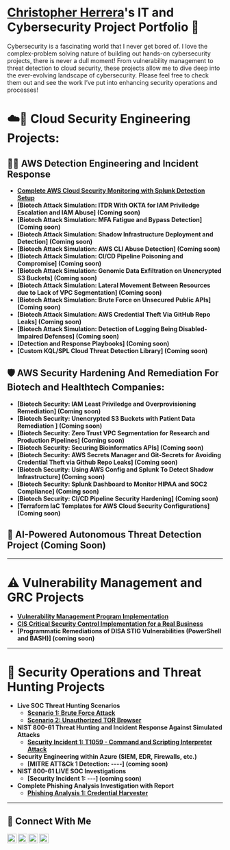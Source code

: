 # <a href="https://www.linkedin.com/in/chris-herrera-cyber/">Christopher Herrera</a>'s IT and Cybersecurity Project Portfolio 🔐

Cybersecurity is a fascinating world that I never get bored of. I love the complex-problem solving nature of building out hands-on cybersecurity projects, there is never a dull moment! From vulnerability management to threat detection to cloud security, these projects allow me to dive deep into the ever-evolving landscape of cybersecurity. Please feel free to check them out and see the work I’ve put into enhancing security operations and processes!

# ☁️🔐 Cloud Security Engineering Projects:
## 🕵🏽 AWS Detection Engineering and Incident Response
- **[Complete AWS Cloud Security Monitoring with Splunk Detection Setup](https://github.com/ChrisHerrera90/Complete-AWS-Cloud-Security-Architecture-Design-and-Splunk-Detection-Against-Simlulated-Attacks)**
- **[Biotech Attack Simulation: ITDR With OKTA for IAM Priviledge Escalation and IAM Abuse] (Coming soon)**
- **[Biotech Attack Simulation: MFA Fatigue and Bypass Detection] (Coming soon)**
- **[Biotech Attack Simulation: Shadow Infrastructure Deployment and Detection] (Coming soon)**
- **[Biotech Attack Simulation: AWS CLI Abuse Detection] (Coming soon)**
- **[Biotech Attack Simulation: CI/CD Pipeline Poisoning and Compromise] (Coming soon)**
- **[Biotech Attack Simulation: Genomic Data Exfiltration on Unencrypted S3 Buckets] (Coming soon)**
- **[Biotech Attack Simulation: Lateral Movement Between Resources due to Lack of VPC Segmentation] (Coming soon)**
- **[Biotech Attack Simulation: Brute Force on Unsecured Public APIs] (Coming soon)**
- **[Biotech Attack Simulation: AWS Credential Theft Via GitHub Repo Leaks] (Coming soon)**
- **[Biotech Attack Simulation: Detection of Logging Being Disabled-Impaired Defenses] (Coming soon)**
- **[Detection and Response Playbooks] (Coming soon)**
- **[Custom KQL/SPL Cloud Threat Detection Library] (Coming soon)**

## 🛡️ AWS Security Hardening And Remediation For Biotech and Healthtech Companies:
- **[Biotech Security: IAM Least Priviledge and Overprovisioning Remediation] (Coming soon)**
- **[Biotech Security: Unencrypted S3 Buckets with Patient Data Remediation ] (Coming soon)**
- **[Biotech Security: Zero Trust VPC Segmentation for Research and Production Pipelines] (Coming soon)**
- **[Biotech Security: Securing Bioinformatics APIs] (Coming soon)**
- **[Biotech Security: AWS Secrets Manager and Git-Secrets for Avoiding Credential Theft via Github Repo Leaks] (Coming soon)**
- **[Biotech Security: Using AWS Config and Splunk To Detect Shadow Infrastructure] (Coming soon)**
- **[Biotech Security: Splunk Dashboard to Monitor HIPAA and SOC2 Compliance] (Coming soon)**
- **[Biotech Security: CI/CD Pipeline Security Hardening] (Coming soon)**
- **[Terraform IaC Templates for AWS Cloud Security Configurations] (Coming soon)**

## 🦾 AI-Powered Autonomous Threat Detection Project (Coming Soon)

---

# ⚠️ Vulnerability Management and GRC Projects
- **[Vulnerability Management Program Implementation](https://github.com/ChrisHerrera90/vulnerability-management-program)**
- **[CIS Critical Security Control Implementation for a Real Business](https://github.com/ChrisHerrera90/CIS-controls-project)**
- **[Programmatic Remediations of DISA STIG Vulnerabilities (PowerShell and BASH)] (coming soon)**

---

# 🚨 Security Operations and Threat Hunting Projects
- **Live SOC Threat Hunting Scenarios**
  - **[Scenario 1: Brute Force Attack](https://github.com/ChrisHerrera90/Threathunt-Bruteforce)**
  - **[Scenario 2: Unauthorized TOR Browser](https://github.com/ChrisHerrera90/Threat-Hunting-TOR-browser)**
- **NIST 800-61 Threat Hunting and Incident Response Against Simulated Attacks**
  - **[Security Incident 1: T1059 - Command and Scripting Interpreter Attack](https://github.com/ChrisHerrera90/T1059---Command-and-Scripting-Interpreter-Incident-Response-Atomic-Red)**
- **Security Engineering within Azure (SIEM, EDR, Firewalls, etc.)**
  - **[MITRE ATT&Ck 1 Detection: ----] (coming soon)**
- **NIST 800-61 LIVE SOC Investigations**
  - **[Security Incident 1: ---] (coming soon)**
- **Complete Phishing Analysis Investigation with Report**
  - **[Phishing Analysis 1: Credential Harvester](https://github.com/ChrisHerrera90/phishing-analysis-report1)**



  
<hr/>

## 🤳 Connect With Me

[<img align="left" alt="___________ | YouTube" width="22px" src="https://cdn.jsdelivr.net/npm/simple-icons@v3/icons/youtube.svg" />][youtube]
[<img align="left" alt="___________ | Twitter" width="22px" src="https://cdn.jsdelivr.net/npm/simple-icons@v3/icons/twitter.svg" />][twitter]
[<img align="left" alt="chris-herrera-cyber | LinkedIn" width="22px" src="https://cdn.jsdelivr.net/npm/simple-icons@v3/icons/linkedin.svg" />][linkedin]
[<img align="left" alt="___________ | Instagram" width="22px" src="https://cdn.jsdelivr.net/npm/simple-icons@v3/icons/instagram.svg" />][instagram]

[twitter]: https://twitter.com/___________
[youtube]: https://www.youtube.com/c/___________
[instagram]: https://www.instagram.com/___________
[linkedin]: https://linkedin.com/in/chris-herrera-90

<!--
<img width="35" alt="image" src="https://github.com/user-attachments/assets/2f41c7cd-5ea8-4475-b451-a37161b6c3fb"> 
<img width="35" alt="image" src="https://github.com/user-attachments/assets/77649969-9910-4994-8b96-74a116cfb2a8">
-->
